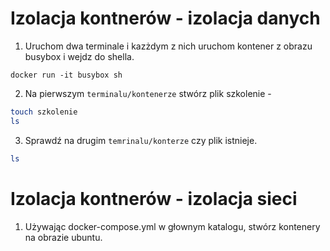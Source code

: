 # Izolacja kontnerów - izolacja danych

1.  Uruchom dwa terminale i kazżdym z nich uruchom kontener z obrazu busybox i wejdz do shella.

```   
docker run -it busybox sh
```

2. Na pierwszym `terminalu/kontenerze` stwórz plik szkolenie - 
```bash
touch szkolenie
ls
```
3. Sprawdź na drugim `temrinalu/konterze` czy plik istnieje.
```bash
ls
```

# Izolacja kontnerów - izolacja sieci
1. Używając docker-compose.yml w głownym katalogu, stwórz kontenery na obrazie ubuntu.  
